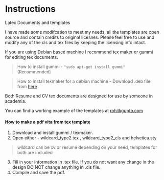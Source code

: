 # Instructions
Latex Documents and templates

I have made some modifcation to meet my needs, all the templates are open source and contain credits to original licesnes.
Please feel free to use and modify any of the cls and tex files by keeping the licensing info intact.

If you are using Debian based machine I recommend tex maker or gummi for editing tex documents.

> How to install gummi - ``` "sudo apt-get install gummi" ``` (Recommended)

> How to install texmaker for a debian machine - Download .deb file from [here](http://www.xm1math.net/texmaker/download.html)

Both Resume and CV tex documents are designed for use by someone in academia. 

You can find a working example of the templates at [rohitkgupta.com](http://rohitkgupta.com)

#### How to make a pdf vita from tex template
1. Download and install gummi / texmaker.
2. Open either  - wildcard_type2.tex ,   wildcard_type2_cls  and helvetica.sty

> wildcard can be cv or resume depending on your need, templates for both are included

3. Fill in your information in .tex file. If you do not want any change in the design DO NOT change anything in .cls file.
4. Compile and save the pdf.